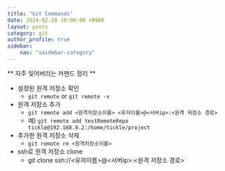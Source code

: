 ```yaml
---
title: "Git Commands"
date: 2024-02-28 10:00:00 +0900
layout: posts
category: git
author_profile: true
sidebar:
    nav: "saidebar-category"
---
```


**  자주 잊어버리는 커맨드 정리 **

- 설정된 원격 저장소 확인
  - `git remote` or `git remote -v`
- 원격 저장소 추가
  - `git remote add <원격저장소이름> <유저이름>@<서버ip>:<원격 저장소 경로>`
  - 예) `git remote add testRemoteRepo tickle@192.168.0.2:/home/tickle/project`
- 추가한 원격 저장소 삭제
  - `git remote rm <원격저장소이름>`
- ssh로 원격 저장소 clone
  - git clone ssh://<유저이름>@<서버ip>:<원격 저장소 경로>`